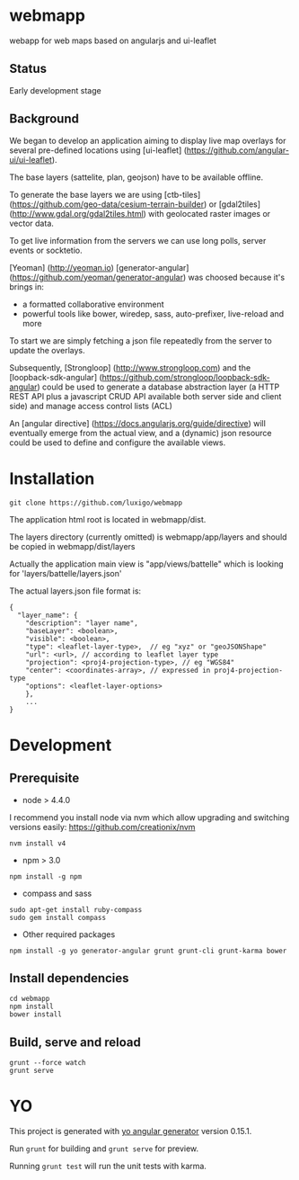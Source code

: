 # webmapp
webapp for web maps based on angularjs and ui-leaflet

## Status
Early development stage

## Background
We began to develop an application aiming to display live map overlays for several pre-defined locations using [ui-leaflet] (https://github.com/angular-ui/ui-leaflet).

The base layers (sattelite, plan, geojson) have to be available offline.

To generate the base layers we are using [ctb-tiles] (https://github.com/geo-data/cesium-terrain-builder) or [gdal2tiles] (http://www.gdal.org/gdal2tiles.html) with geolocated raster images or vector data.

To get live information from the servers we can use long polls, server events or socktetio.

[Yeoman] (http://yeoman.io) [generator-angular] (https://github.com/yeoman/generator-angular) was choosed because it's brings in:
- a formatted collaborative environment
- powerful tools like bower, wiredep, sass, auto-prefixer, live-reload and more

To start we are simply fetching a json file repeatedly from the server to update the overlays. 

Subsequently, [Strongloop] (http://www.strongloop.com) and the [loopback-sdk-angular] (https://github.com/strongloop/loopback-sdk-angular) could be used to generate a database abstraction layer (a HTTP REST API plus a javascript CRUD API available both server side and client side) and manage access control lists (ACL) 

An [angular directive] (https://docs.angularjs.org/guide/directive) will eventually emerge from the actual view, and a (dynamic) json resource could be used to define and configure the available views.


# Installation
```
git clone https://github.com/luxigo/webmapp
```

The application html root is located in webmapp/dist.

The layers directory (currently omitted) is webmapp/app/layers and should be copied in webmapp/dist/layers

Actually the application main view is "app/views/battelle" which is looking for 'layers/battelle/layers.json'

The actual layers.json file format is:
```
{ 
  "layer_name": {
    "description": "layer name",
    "baseLayer": <boolean>,
    "visible": <boolean>,
    "type": <leaflet-layer-type>,  // eg "xyz" or "geoJSONShape"
    "url": <url>, // according to leaflet layer type
    "projection": <proj4-projection-type>, // eg "WGS84"
    "center": <coordinates-array>, // expressed in proj4-projection-type
    "options": <leaflet-layer-options>
    },
    ...
}
```
  
  
# Development

## Prerequisite

* node > 4.4.0

I recommend you install node via nvm which allow upgrading and switching versions easily:
  https://github.com/creationix/nvm
```
nvm install v4
```

* npm > 3.0
```
npm install -g npm
```

* compass and sass
``` 
sudo apt-get install ruby-compass 
sudo gem install compass
```

* Other required packages
```
npm install -g yo generator-angular grunt grunt-cli grunt-karma bower
```

## Install dependencies
```
cd webmapp
npm install
bower install
```

## Build, serve and reload
```
grunt --force watch
grunt serve
```

# YO

This project is generated with [yo angular generator](https://github.com/yeoman/generator-angular)
version 0.15.1.

Run `grunt` for building and `grunt serve` for preview.

Running `grunt test` will run the unit tests with karma.
